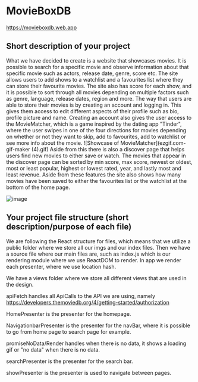 # MovieBoxDB

https://movieboxdb.web.app

## Short description of your project
What we have decided to create is a website that showcases
movies. It is possible to search for a specific 
movie and observe information about that specific movie 
such as actors, release date, genre, score etc. The site allows
users to add shows to a watchlist and a favourites list where
they can store their favourite movies. The site also has score for each
show, and it is possible to sort through all movies depending on
multiple factors such as genre, language, release dates, region
and more. The way that users are able to store their movies
is by creating an account and logging in. This gives them
access to edit different aspects of their profile such as
bio, profile picture and name. Creating an account also
gives the user access to the MovieMatcher, which is a game
inspired by the dating app "Tinder", where the user swipes 
in one of the four directions for movies depending on
whether or not they want to skip, add to favourites, add to
watchlist or see more info about the movie. ![Showcase of MovieMatcher](ezgif.com-gif-maker (4).gif) 
Aside from this there is also a discover page that helps users find new 
movies to either save or watch. The movies that appear in
the discover page can be sorted by min score, max score, newest 
or oldest, most or least popular, highest or lowest rated, year,
and lastly most and least revenue. Aside from these features the
site also shows how many movies have been saved to either the
favourites list or the watchlist at the bottom of the home page.

![image](https://user-images.githubusercontent.com/86981714/146507946-511abf5a-8a5b-4627-aaa9-6999fdcc6191.png)


## Your project file structure (short description/purpose of each file)
We are following the React structure for files, which means that
we utilize a public folder where we store all our imgs and our 
index files. Then we have a source file where our main files are, such as
index.js which is our rendering module where we use ReactDOM to render.
In app we render each presenter, where we use location hash.

We have a views folder where we store all different views that are used
in the design.

apiFetch handles all ApiCalls to the API we are using, namely
https://developers.themoviedb.org/4/getting-started/authorization

HomePresenter is the presenter for the homepage.

NavigationbarPresenter is the presenter for the navBar, where
it is possible to go from home page to search page for example.

promiseNoData/Render handles when there is no data, it shows a 
loading gif or "no data" when there is no data.

searchPresenter is the presenter for the search bar.

showPresenter is the presenter is used to navigate between pages.



